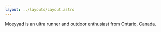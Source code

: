 ```yaml
---
layout: ../layouts/Layout.astro
---
```


Moeyyad is an ultra runner and outdoor enthusiast from Ontario, Canada. 